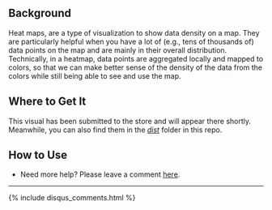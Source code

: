 ## Background

Heat maps, are a type of visualization to show data density on a map. They are particularly helpful when you have a lot of (e.g., tens of thousands of) data points on the map and are mainly in their overall distribution. Technically, in a heatmap, data points are aggregated locally and mapped to colors, so that we can make better sense of the density of the data from the colors while still being able to see and use the map.

## Where to Get It

This visual has been submitted to the store and will appear there shortly. Meanwhile, you can also find them in the [_dist_](https://github.com/weiweicui/PowerBI-Heatmap/tree/master/dist) folder in this repo.

## How to Use

* Need more help? Please leave a comment [here](https://weiweicui.github.io/PowerBI-Flowmap).

***
{% include disqus_comments.html %}
